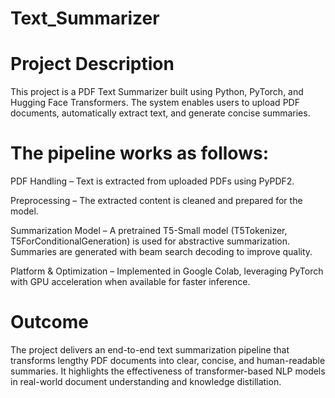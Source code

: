 # Text_Summarizer

# Project Description

This project is a PDF Text Summarizer built using Python, PyTorch, and Hugging Face Transformers. The system enables users to upload PDF documents, automatically extract text, and generate concise summaries.

# The pipeline works as follows:

PDF Handling – Text is extracted from uploaded PDFs using PyPDF2.

Preprocessing – The extracted content is cleaned and prepared for the model.

Summarization Model – A pretrained T5-Small model (T5Tokenizer, T5ForConditionalGeneration) is used for abstractive summarization. Summaries are generated with beam search decoding to improve quality.

Platform & Optimization – Implemented in Google Colab, leveraging PyTorch with GPU acceleration when available for faster inference.

# Outcome

The project delivers an end-to-end text summarization pipeline that transforms lengthy PDF documents into clear, concise, and human-readable summaries. It highlights the effectiveness of transformer-based NLP models in real-world document understanding and knowledge distillation.
